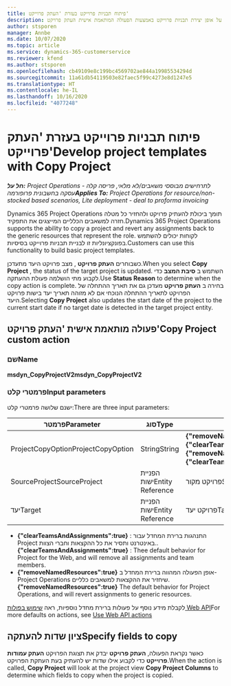 ```yaml
---
title: פיתוח תבניות פרוייקט בעזרת 'העתק פרוייקט'
description: נושא זה מספק מידע על אופן יצירת תבניות פרוייקט באמצעות הפעולה המותאמת אישית העתק פרויקט.
author: stsporen
manager: Annbe
ms.date: 10/07/2020
ms.topic: article
ms.service: dynamics-365-customerservice
ms.reviewer: kfend
ms.author: stsporen
ms.openlocfilehash: cb49109e8c199bc4569702ae844a19985534294d
ms.sourcegitcommit: 11a61db54119503e82faec5f99c4273e8d1247e5
ms.translationtype: HT
ms.contentlocale: he-IL
ms.lasthandoff: 10/16/2020
ms.locfileid: "4077248"
---
```

# <a name="develop-project-templates-with-copy-project"></a><span data-ttu-id="1f585-103">פיתוח תבניות פרוייקט בעזרת 'העתק פרוייקט'</span><span class="sxs-lookup"><span data-stu-id="1f585-103">Develop project templates with Copy Project</span></span>

<span data-ttu-id="1f585-104">_**חל על:** Project Operations לתרחישים מבוססי משאבים/לא מלאי, פריסה קלה - עסקה בחשבונית פרופורמה_</span><span class="sxs-lookup"><span data-stu-id="1f585-104">_**Applies To:** Project Operations for resource/non-stocked based scenarios, Lite deployment - deal to proforma invoicing_</span></span>

<span data-ttu-id="1f585-105">Dynamics 365 Project Operations תומך ביכולת להעתיק פרויקט ולהחזיר כל מטלה חזרה למשאבים הכלליים המייצגים את התפקיד.</span><span class="sxs-lookup"><span data-stu-id="1f585-105">Dynamics 365 Project Operations supports the ability to copy a project and revert any assignments back to the generic resources that represent the role.</span></span> <span data-ttu-id="1f585-106">לקוחות יכולים להשתמש בפונקציונליות זו לבניית תבניות פרוייקט בסיסיות.</span><span class="sxs-lookup"><span data-stu-id="1f585-106">Customers can use this functionality to build basic project templates.</span></span>

<span data-ttu-id="1f585-107">כשבוחרים **העתק פרויקט** , מצב פרויקט היעד מתעדכן.</span><span class="sxs-lookup"><span data-stu-id="1f585-107">When you select **Copy Project** , the status of the target project is updated.</span></span> <span data-ttu-id="1f585-108">השתמש ב **סיבת המצב** כדי לקבוע מתי הושלמה פעולת ההעתקה.</span><span class="sxs-lookup"><span data-stu-id="1f585-108">Use **Status Reason** to determine when the copy action is complete.</span></span> <span data-ttu-id="1f585-109">בחירה ב **העתק פרויקט** מעדכן גם את תאריך ההתחלה של הפרויקט לתאריך ההתחלה הנוכחי אם לא מזוהה תאריך יעד בישות פרויקט היעד.</span><span class="sxs-lookup"><span data-stu-id="1f585-109">Selecting **Copy Project** also updates the start date of the project to the current start date if no target date is detected in the target project entity.</span></span>

## <a name="copy-project-custom-action"></a><span data-ttu-id="1f585-110">פעולה מותאמת אישית 'העתק פרויקט'</span><span class="sxs-lookup"><span data-stu-id="1f585-110">Copy Project custom action</span></span> 

### <a name="name"></a><span data-ttu-id="1f585-111">שם</span><span class="sxs-lookup"><span data-stu-id="1f585-111">Name</span></span> 

<span data-ttu-id="1f585-112">**msdyn_CopyProjectV2**</span><span class="sxs-lookup"><span data-stu-id="1f585-112">**msdyn_CopyProjectV2**</span></span>

### <a name="input-parameters"></a><span data-ttu-id="1f585-113">פרמטרי קלט</span><span class="sxs-lookup"><span data-stu-id="1f585-113">Input parameters</span></span>
<span data-ttu-id="1f585-114">ישנם ‏שלושה פרמטרי קלט:</span><span class="sxs-lookup"><span data-stu-id="1f585-114">There are three input parameters:</span></span>

| <span data-ttu-id="1f585-115">פרמטר</span><span class="sxs-lookup"><span data-stu-id="1f585-115">Parameter</span></span>          | <span data-ttu-id="1f585-116">סוג</span><span class="sxs-lookup"><span data-stu-id="1f585-116">Type</span></span>   | <span data-ttu-id="1f585-117">ערכים</span><span class="sxs-lookup"><span data-stu-id="1f585-117">Values</span></span>                                                   | 
|--------------------|--------|----------------------------------------------------------|
| <span data-ttu-id="1f585-118">ProjectCopyOption</span><span class="sxs-lookup"><span data-stu-id="1f585-118">ProjectCopyOption</span></span>  | <span data-ttu-id="1f585-119">String</span><span class="sxs-lookup"><span data-stu-id="1f585-119">String</span></span> | <span data-ttu-id="1f585-120">**{"removeNamedResources":true}** או **{"clearTeamsAndAssignments":true}**</span><span class="sxs-lookup"><span data-stu-id="1f585-120">**{"removeNamedResources":true}** or **{"clearTeamsAndAssignments":true}**</span></span> |
| <span data-ttu-id="1f585-121">SourceProject</span><span class="sxs-lookup"><span data-stu-id="1f585-121">SourceProject</span></span>      | <span data-ttu-id="1f585-122">הפניית ישות</span><span class="sxs-lookup"><span data-stu-id="1f585-122">Entity Reference</span></span> | <span data-ttu-id="1f585-123">פרויקט מקור</span><span class="sxs-lookup"><span data-stu-id="1f585-123">Source Project</span></span> |
| <span data-ttu-id="1f585-124">יעד</span><span class="sxs-lookup"><span data-stu-id="1f585-124">Target</span></span>             | <span data-ttu-id="1f585-125">הפניית ישות</span><span class="sxs-lookup"><span data-stu-id="1f585-125">Entity Reference</span></span> | <span data-ttu-id="1f585-126">פרויקט יעד</span><span class="sxs-lookup"><span data-stu-id="1f585-126">Target Project</span></span> |


- <span data-ttu-id="1f585-127">**{"clearTeamsAndAssignments":true}** : התנהגות ברירת המחדל עבור Project באינטרנט ותסיר את כל ההקצאות וחברי הצוות..</span><span class="sxs-lookup"><span data-stu-id="1f585-127">**{"clearTeamsAndAssignments":true}** : Thee default behavior for Project for the Web, and will remove all assignments and team members.</span></span>
- <span data-ttu-id="1f585-128">**{"removeNamedResources":true}** אופן הפעולה המהווה ברירת המחדל ב-Project Operations שיחזיר את ההקצאות למשאבים כלליים.</span><span class="sxs-lookup"><span data-stu-id="1f585-128">**{"removeNamedResources":true}** The default behavior for Project Operations, and will revert assignments to generic resources.</span></span>

<span data-ttu-id="1f585-129">לקבלת מידע נוסף על פעולות ברירת מחדל נוספיות, ראה [שימוש בפולות Web API](https://docs.microsoft.com/powerapps/developer/common-data-service/webapi/use-web-api-actions)</span><span class="sxs-lookup"><span data-stu-id="1f585-129">For more defaults on actions, see [Use Web API actions](https://docs.microsoft.com/powerapps/developer/common-data-service/webapi/use-web-api-actions)</span></span>

## <a name="specify-fields-to-copy"></a><span data-ttu-id="1f585-130">ציון שדות להעתקה</span><span class="sxs-lookup"><span data-stu-id="1f585-130">Specify fields to copy</span></span> 
<span data-ttu-id="1f585-131">כאשר נקראת הפעולה, **העתק פרויקט** יבדק את תצוגת הפרויקט **העתק עמודות פרוייקט** כדי לקבוע אילו שדות יש להעתיק בעת העתקת הפרויקט.</span><span class="sxs-lookup"><span data-stu-id="1f585-131">When the action is called, **Copy Project** will look at the project view **Copy Project Columns** to determine which fields to copy when the project is copied.</span></span>
